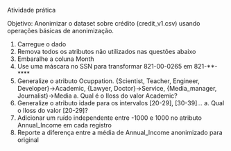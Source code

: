 Atividade prática

Objetivo: Anonimizar o dataset sobre crédito (credit_v1.csv) usando
operações básicas de anonimização.

1. Carregue o dado
2. Remova todos os atributos não utilizados nas questões abaixo
3. Embaralhe a coluna Month
4. Use uma máscara no SSN para transformar 821-00-0265 em 821-**-****
5. Generalize o atributo Ocuppation. {Scientist, Teacher, Engineer,
Developer}-&gt;Academic, {Lawyer, Doctor}-&gt;Service,
{Media_manager, Journalist}-&gt;Media
  a. Qual é o Iloss do valor Academic?
6. Generalize o atributo idade para os intervalos [20-29], [30-39]...
  a. Qual o Iloss do valor [20-29]?
7. Adicionar um ruído independente entre -1000 e 1000 no atributo
Annual_Income em cada registro
8. Reporte a diferença entre a média de Annual_Income
anonimizado para original
